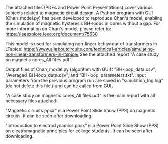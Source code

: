The attached files (PDFs and Power Point Presentations) cover various subjects related to magnetic circuit design. A Python program with GUI (Chan_model.py) has been developed to reproduce Chan's model, enabling the simulation of magnetic hysteresis BH-loops in cores without a gap. For more information on Chan's model, please refer to: https://ieeexplore.ieee.org/document/75630

This model is used for simulating non-linear behaviour of transformers in LTspice: https://www.allaboutcircuits.com/technical-articles/simulating-non-linear-transformers-in-ltspice/ See the attached report "A case study on magnetic cores_All files.pdf".

Output files of Chan_model.py (algorithm with GUI): "BH-loop_data.csv", "Averaged_BH-loop_data.csv", and "BH-loop_parameters.txt". Input parameters from the previous program run are saved in "simulation_log.log" (do not delete this file!) and can be called from GUI.

"A case study on magnetic cores_All files.pdf" is the main report with all necessary files attached.

"Magnetic circuits.ppsx" is a Power Point Slide Show (PPS) on magnetic circuits. It can be seen after downloading.

"Introduction to electrodynamics.ppsx" is a Power Point Slide Show (PPS) on electromagnetic principles for college students. It can be seen after downloading. 
